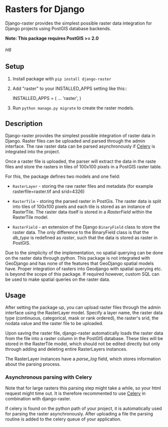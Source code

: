 Rasters for Django
==================

Django-raster provides the simplest possible raster data integration for Django projects using PostGIS database backends.

**Note: This package requires PostGIS >= 2.0**


###### H6



Setup
-----

1. Install package with `pip install django-raster`

2. Add "raster" to your INSTALLED_APPS setting like this::

    INSTALLED_APPS = (
        ...
        'raster',
    )

3. Run `python manage.py migrate` to create the raster models.

Description
-----------
Django-raster provides the simplest possible integration of raster
data in Django. Raster files can be uploaded and parsed through the admin interface. The raw raster data can be parsed asynchronously if [Celery](http://celeryproject.org) is integrated into the project.

Once a raster file is uploaded, the parser will extract the data in the raste files and store the rasters in tiles of 100x100 pixels in a PostGIS raster table. 

For this, the package defines two models and one field:

* ``RasterLayer`` - storing the raw raster files and metadata (for example rasterfile=raster.tif and srid=4326)

* ``RasterTile`` - storing the parsed raster in PostGis. The raster data is split into tiles of 100x100 pixels and each tile is stored as an instance of RasterTile. The raster data itself is stored in a *RasterField* within the RasterTile model.

* ``RasterField`` - an extension of the Django `BinaryField` class to store the raster data. The only difference to the BinaryField class is that the *db_type* is redefined as *raster*, such that the data is stored as raster in PostGIS.

Due to the simplicity of the implementation, no spatial querying can be done on the raster data through python. This package is not integrated with GeoDjango and has none of the features that GeoDjango spatial models have. Proper integration of rasters into Geodjango with spatial querying etc. is beyond the scope of this package. If required however, custom SQL can be used to make spatial queries on the raster data.

Usage
-----
After setting the package up, you can upload raster files through the admin interface using the RasterLayer model. Specify a layer name, the raster data type (continuous, categorical, mask or rank ordered), the raster's srid, the nodata value and the raster file to be uploaded.

Upon saving the raster file, django-raster automatically loads the raster data from the file into a raster column in the PostGIS database. These tiles will be stored in the RasterTile model, which should not be edited directly but only through adding and deleting entire RasterLayers instances.

The RasterLayer instances have a *parse_log* field, which stores information about the parsing process.


### Asynchronous parsing with Celery

Note that for large rasters this parsing step might take a while, so your html request might time out. It is therefore recommented to use [Celery](http://celeryproject.org) in combination with django-raster.

If celery is found on the python path of your project, it is automatically used for parsing the raster asynchronously. After uploading a file the parsing routine is added to the celery queue of your application.
